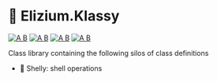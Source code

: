 
# :pencil: Elizium.Klassy

[![A B](https://img.shields.io/badge/branching-commonflow-informational?style=flat)](https://commonflow.org)
[![A B](https://img.shields.io/badge/merge-rebase-informational?style=flat)](https://git-scm.com/book/en/v2/Git-Branching-Rebasing)
[![A B](https://img.shields.io/github/license/plastikfan/klassy)](https://github.com/plastikfan/klassy/blob/master/LICENSE)
[![A B](https://img.shields.io/powershellgallery/p/Elizium.Klassy)](https://www.powershellgallery.com/packages/elizium.klassy)

Class library containing the following silos of class definitions

- :shell: Shelly: shell operations
